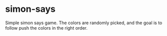 # simon-says
Simple simon says game. The colors are randomly picked, and the goal is to follow push the colors in the right order.
